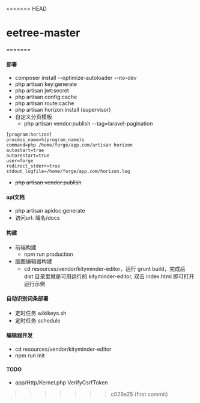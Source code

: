<<<<<<< HEAD
# eetree-master
=======
#### 部署
* composer install --optimize-autoloader --no-dev
* php artisan key:generate
* php artisan jwt:secret
* php artisan config:cache
* php artisan route:cache
* php artisan horizon:install (supervisor)
* 自定义分页模板
  * php artisan vendor:publish --tag=laravel-pagination
```
[program:horizon]
process_name=%(program_name)s
command=php /home/forge/app.com/artisan horizon
autostart=true
autorestart=true
user=forge
redirect_stderr=true
stdout_logfile=/home/forge/app.com/horizon.log
```
* ~~php artisan vendor:publish~~

#### api文档
* php artisan apidoc:generate
* 访问url: 域名/docs

#### 构建
* 前端构建
    * npm run production
* 脑图编辑器构建
    * cd resources/vendor/kityminder-editor，运行 grunt build，完成后 dist 目录里就是可用运行的 kityminder-editor, 双击 index.html 即可打开运行示例

#### 自动识别词条部署
* 定时任务 wikikeys.sh
* 定时任务 schedule

#### 编辑器开发
* cd resources/vendor/kityminder-editor
* npm run init

#### TODO
* app/Http/Kernel.php VerifyCsrfToken


>>>>>>> c029e25 (first commit)
